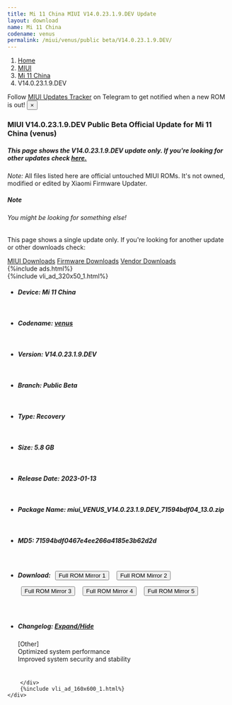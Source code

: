 ```yaml
---
title: Mi 11 China MIUI V14.0.23.1.9.DEV Update
layout: download
name: Mi 11 China
codename: venus
permalink: /miui/venus/public beta/V14.0.23.1.9.DEV/
---
```

<nav aria-label="breadcrumb">
    <ol class="breadcrumb">
        <li class="breadcrumb-item"><a href="/">Home</a></li>
        <li class="breadcrumb-item"><a href="/miui/">MIUI</a></li>
        <li class="breadcrumb-item"><a href="/miui/venus/">Mi 11 China</a></li>
        <li class="breadcrumb-item active" aria-current="page">V14.0.23.1.9.DEV</li>
    </ol>
</nav>
<div class="alert alert-primary alert-dismissible fade show" role="alert">
    Follow <a href="https://t.me/MIUIUpdatesTracker" class="alert-link">MIUI Updates Tracker</a> on Telegram to get
    notified when a new ROM is out!
    <button type="button" class="close" data-dismiss="alert" aria-label="Close">
        <span aria-hidden="true">&times;</span>
    </button>
</div>
<div class="col-12 mx-auto">
    <h3 class="title bg-light p-2 rounded">MIUI V14.0.23.1.9.DEV Public Beta Official Update for Mi 11 China (venus)</h3>
    <h5>This page shows the V14.0.23.1.9.DEV update only. If you're looking for other updates check
        <a href="/miui/venus/">here.</a></h5>
    <p><i>Note: </i>All files listed here are official untouched MIUI ROMs.
        It's not owned, modified or edited by Xiaomi Firmware Updater.</p>
    <div class="card">
        <div class="card-body">
            <h5 class="card-title">Note</h5>
            <h6 class="card-subtitle mb-2 text-muted">You might be looking for something else!</h6>
            <p class="card-text">This page shows a single update only.
                If you're looking for another update or other downloads check:</p>
            <a href="/miui/" class="card-link">MIUI Downloads</a>
            <a href="/firmware/" class="card-link">Firmware Downloads</a>
            <a href="/vendor/" class="card-link">Vendor Downloads</a>
        </div>
    </div>
    {%include ads.html%}
    <div class="row justify-content-center">
        <div class="col-10" id="downloads">
                    <div class="card card-body">
            {%include vli_ad_320x50_1.html%}
            <ul class="list-unstyled">
                <li style="padding-bottom: 10px;">
                    <h5><b>Device: </b>Mi 11 China</h5>
                </li>
                <li style="padding-bottom: 10px;">
                    <h5><b>Codename: </b> <a href="/miui/venus/" target="_blank">venus</a> </h5>
                </li>
                <li style="padding-bottom: 10px;">
                    <h5><b>Version: </b>V14.0.23.1.9.DEV</h5>
                </li>
                <li style="padding-bottom: 10px;">
                    <h5><b>Branch: </b>Public Beta</h5>
                </li>
                <li style="padding-bottom: 10px;">
                    <h5><b>Type: </b>Recovery</h5>
                </li>
                <li style="padding-bottom: 10px;">
                    <h5><b>Size: </b>5.8 GB</h5>
                </li>
                <li style="padding-bottom: 10px;">
                    <h5><b>Release Date: </b>2023-01-13</h5>
                </li>
                <li style="padding-bottom: 10px;">
                    <h5><b>Package Name: </b><span id="filename" class="text-dark">miui_VENUS_V14.0.23.1.9.DEV_71594bdf04_13.0.zip</span></h5>
                </li>
                <li style="padding-bottom: 10px;">
                    <h5><b>MD5: </b><span id="md5" class="text-muted">71594bdf0467e4ee266a4185e3b62d2d</span></h5>
                </li>
                <li style="padding-bottom: 10px;">
                    <h5><b>Download: </b> <button type="button" id="download" class="btn btn-primary" style="margin: 7px;" onclick="window.open('https://cdn-ota.azureedge.net/V14.0.23.1.9.DEV/miui_VENUS_V14.0.23.1.9.DEV_71594bdf04_13.0.zip', '_blank');"><i class="fa fa-download"></i> Full ROM Mirror 1</button> <button type="button" id="download" class="btn btn-primary" style="margin: 7px;" onclick="window.open('https://cdnorg.d.miui.com/V14.0.23.1.9.DEV/miui_VENUS_V14.0.23.1.9.DEV_71594bdf04_13.0.zip', '_blank');"><i class="fa fa-download"></i> Full ROM Mirror 2</button> <button type="button" id="download" class="btn btn-primary" style="margin: 7px;" onclick="window.open('https://bn.d.miui.com/V14.0.23.1.9.DEV/miui_VENUS_V14.0.23.1.9.DEV_71594bdf04_13.0.zip', '_blank');"><i class="fa fa-download"></i> Full ROM Mirror 3</button> <button type="button" id="download" class="btn btn-primary" style="margin: 7px;" onclick="window.open('https://bigota.d.miui.com/V14.0.23.1.9.DEV/miui_VENUS_V14.0.23.1.9.DEV_71594bdf04_13.0.zip', '_blank');"><i class="fa fa-download"></i> Full ROM Mirror 4</button> <button type="button" id="download" class="btn btn-primary" style="margin: 7px;" onclick="window.open('https://hugeota.d.miui.com/V14.0.23.1.9.DEV/miui_VENUS_V14.0.23.1.9.DEV_71594bdf04_13.0.zip', '_blank');"><i class="fa fa-download"></i> Full ROM Mirror 5</button></h5>
                </li>
                <li style="padding-bottom: 10px;">
                    <h5><b>Changelog: </b><a href="#venus_1_changelog" data-toggle="collapse" role="button"
                            aria-expanded="false" aria-controls="venus_1_changelog"> <i class="fa fa-arrow-down"
                                aria-hidden="true"></i> Expand/Hide</a></h5>
                    <div class="collapse" id="venus_1_changelog">
                        <p id="changelog_text">[Other]<br>Optimized system performance<br>Improved system security and stability</p>
                    </div>
                </li>
            </ul>
        </div>

        </div>
        {%include vli_ad_160x600_1.html%}
    </div>
</div>
